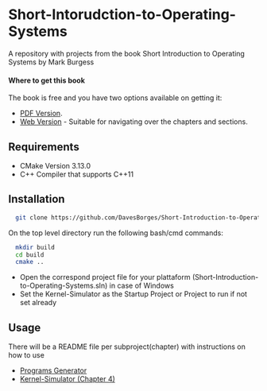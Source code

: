 # Short-Intorudction-to-Operating-Systems
A repository with projects from the book Short Introduction to Operating Systems by Mark Burgess
#### Where to get this book
The book is free and you have two options available on getting it:
* [PDF Version](http://markburgess.org/os/os.pdf).
* [Web Version](http://markburgess.org/os/) - Suitable for navigating over the chapters and sections.

## Requirements
* CMake Version 3.13.0
* C++ Compiler that supports C++11


## Installation
``` bash
  git clone https://github.com/DavesBorges/Short-Introduction-to-Operating-Systems.git
  ```
On the top level directory run the following bash/cmd commands:
``` bash
  mkdir build
  cd build
  cmake ..
```

* Open the correspond project file for your plattaform (Short-Introduction-to-Operating-Systems.sln) in case of Windows
* Set the Kernel-Simulator as the Startup Project or Project to run if not set already


## Usage
There will be a README file per subproject(chapter) with instructions on how to use

* [Programs Generator](./ProgramsGenerator)
* [Kernel-Simulator (Chapter 4)](./Chapter-4(Processes-and-Thread))
